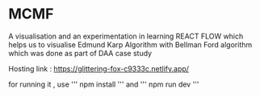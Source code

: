 # MCMF
A visualisation and an experimentation in learning REACT FLOW which helps us to visualise Edmund Karp Algorithm with Bellman Ford algorithm which was done as part of DAA case study 


Hosting link :  https://glittering-fox-c9333c.netlify.app/



for running it , use 
'''
npm install
'''
and 
'''
npm run dev 
'''
